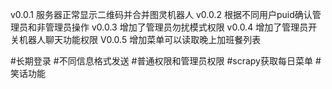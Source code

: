 v0.0.1 服务器正常显示二维码并合并图灵机器人
v0.0.2 根据不同用户puid确认管理员和非管理员操作
v0.0.3 增加了管理员勿扰模式权限
v0.0.4 增加了管理员开关机器人聊天功能权限
V0.0.5 增加菜单可以读取晚上加班餐列表

#长期登录
#不同信息格式发送
#普通权限和管理员权限
#scrapy获取每日菜单
#笑话功能

